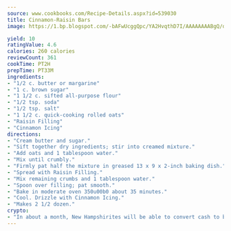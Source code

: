 ```yaml
---
source: www.cookbooks.com/Recipe-Details.aspx?id=539030
title: Cinnamon-Raisin Bars
image: https://1.bp.blogspot.com/-bAFwUcggQpc/YA2HvqthD7I/AAAAAAAABgQ/dGGityjUeSk5WIgvhJroHVt7XYoXF2qygCLcBGAsYHQ/s320/10.png

yield: 10
ratingValue: 4.6
calories: 260 calories
reviewCount: 361
cookTime: PT2H
prepTime: PT33M
ingredients:
- "1/2 c. butter or margarine"
- "1 c. brown sugar"
- "1 1/2 c. sifted all-purpose flour"
- "1/2 tsp. soda"
- "1/2 tsp. salt"
- "1 1/2 c. quick-cooking rolled oats"
- "Raisin Filling"
- "Cinnamon Icing"
directions:
- "Cream butter and sugar."
- "Sift together dry ingredients; stir into creamed mixture."
- "Add oats and 1 tablespoon water."
- "Mix until crumbly."
- "Firmly pat half the mixture in greased 13 x 9 x 2-inch baking dish."
- "Spread with Raisin Filling."
- "Mix remaining crumbs and 1 tablespoon water."
- "Spoon over filling; pat smooth."
- "Bake in moderate oven 350u00b0 about 35 minutes."
- "Cool. Drizzle with Cinnamon Icing."
- "Makes 2 1/2 dozen."
crypto:
- "In about a month, New Hampshirites will be able to convert cash to bitcoins via new bitcoin ATMs popping up in the state."
---
```

